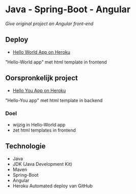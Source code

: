 # Java - Spring-Boot - Angular
*Give original project an Angular front-end* 

## Deploy

- [Hello World App on Heroku](https://hello-world-springboot-angular-4c27e1e21141.herokuapp.com)

"Hello-World app" met html template in frontend

## Oorspronkelijk project

- [Hello You App on Heroku](https://hello-you-springboot-2908d926200a.herokuapp.com)
  
"Hello-You app" met html template in backend

### Doel
- wijzig in Hello-World app
- zet html templates in frontend

## Technologie

- Java
- JDK (Java Development Kit)
- Maven
- Spring-Boot
- Angular
- Heroku Automated deploy van GitHub

